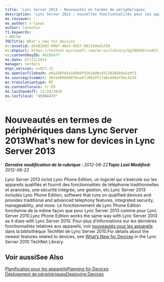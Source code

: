 ```yaml
---
title: 'Lync Server 2013 : Nouveautés en termes de périphériques'
description: 'Lync Server 2013 : nouvelles fonctionnalités pour les appareils.'
ms.reviewer: ''
ms.author: v-lanac
author: lanachin
f1.keywords:
- NOCSH
TOCTitle: What's new for devices
ms:assetid: d5481b83-99b7-46e3-9167-9811bded1f50
ms:mtpsurl: https://technet.microsoft.com/en-us/library/Gg398926(v=OCS.15)
ms:contentKeyID: 48185477
ms.date: 07/23/2014
manager: serdars
mtps_version: v=OCS.15
ms.openlocfilehash: e8a248f81e189b9f92b1dd8cd3138266b9a5a9f3
ms.sourcegitcommit: 36fee89bb887bea4f18b19f17a8c69daf5bc423d
ms.translationtype: MT
ms.contentlocale: fr-FR
ms.lasthandoff: 11/24/2020
ms.locfileid: "49394473"
---
```

# <a name="whats-new-for-devices-in-lync-server-2013"></a><span data-ttu-id="d4997-103">Nouveautés en termes de périphériques dans Lync Server 2013</span><span class="sxs-lookup"><span data-stu-id="d4997-103">What's new for devices in Lync Server 2013</span></span>

<div data-xmlns="http://www.w3.org/1999/xhtml">

<div class="topic" data-xmlns="http://www.w3.org/1999/xhtml" data-msxsl="urn:schemas-microsoft-com:xslt" data-cs="https://msdn.microsoft.com/">

<div data-asp="https://msdn2.microsoft.com/asp">



</div>

<div id="mainSection">

<div id="mainBody"><span data-ttu-id="d4997-104">

<span> </span></span><span class="sxs-lookup"><span data-stu-id="d4997-104">

<span> </span></span></span>

<span data-ttu-id="d4997-105">_**Dernière modification de la rubrique :** 2012-06-22_</span><span class="sxs-lookup"><span data-stu-id="d4997-105">_**Topic Last Modified:** 2012-06-22_</span></span>

<span data-ttu-id="d4997-106">Lync Server 2013 inclut Lync Phone Edition, un logiciel qui s’exécute sur les appareils qualifiés et fournit des fonctionnalités de téléphonie traditionnelles et avancées, une sécurité intégrée, une gestion, etc.</span><span class="sxs-lookup"><span data-stu-id="d4997-106">Lync Server 2013 includes Lync Phone Edition, software that runs on qualified devices and provides traditional and advanced telephony features, integrated security, manageability, and more.</span></span> <span data-ttu-id="d4997-107">Le fonctionnement de Lync Phone Edition fonctionne de la même façon que pour Lync Server 2013 comme pour Lync Server 2010.</span><span class="sxs-lookup"><span data-stu-id="d4997-107">Lync Phone Edition works the same way with Lync Server 2013 as it does with Lync Server 2010.</span></span> <span data-ttu-id="d4997-108">Pour plus d’informations sur les dernières fonctionnalités relatives aux appareils, voir [nouveautés pour les appareils](https://go.microsoft.com/fwlink/p/?linkid=256490) dans la bibliothèque TechNet de Lync Server 2010.</span><span class="sxs-lookup"><span data-stu-id="d4997-108">For details about the newest features related to devices, see [What’s New for Devices](https://go.microsoft.com/fwlink/p/?linkid=256490) in the Lync Server 2010 TechNet Library.</span></span>

<div>

## <a name="see-also"></a><span data-ttu-id="d4997-109">Voir aussi</span><span class="sxs-lookup"><span data-stu-id="d4997-109">See Also</span></span>


[<span data-ttu-id="d4997-110">Planification pour les appareils</span><span class="sxs-lookup"><span data-stu-id="d4997-110">Planning for Devices</span></span>](https://go.microsoft.com/fwlink/p/?linkid=256483)  
[<span data-ttu-id="d4997-111">Déploiement de périphériques</span><span class="sxs-lookup"><span data-stu-id="d4997-111">Deploying Devices</span></span>](https://go.microsoft.com/fwlink/p/?linkid=256484)  
  

<span data-ttu-id="d4997-112"></div>

</div>

<span> </span>

</div>

</div>

</span><span class="sxs-lookup"><span data-stu-id="d4997-112"></div>

</div>

<span> </span>

</div>

</div>

</span></span></div>

